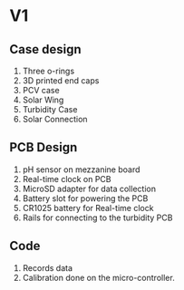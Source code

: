 # V1

## Case design
1. Three o-rings
1. 3D printed end caps
1. PCV case
1. Solar Wing
1. Turbidity Case
1. Solar Connection

## PCB Design
1. pH sensor on mezzanine board 
1. Real-time clock on PCB
1. MicroSD adapter for data collection
1. Battery slot for powering the PCB
1. CR1025 battery for Real-time clock
1. Rails for connecting to the turbidity PCB

## Code
1. Records data
1. Calibration done on the micro-controller. 


















